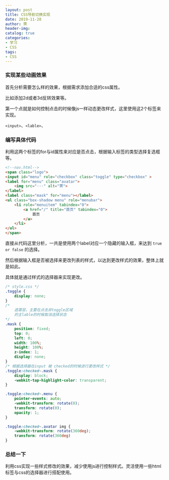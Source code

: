 ```yaml
---
layout: post
title: CSS导航切换实现
date: 2019-11-28
author: 霁
header-img:
catalog: true
categories:
- 学习
- CSS
tags:
- CSS
---
```


### 实现某些动画效果

首先分析需要怎么样的效果，根据需求添加合适的css属性。

比如添加2d或者3d反转效果等。

第一个点就是如何控制点击的时候像js一样动态更改样式，这里使用这2个标签来实现。

`<input>`、`<lable>`、

### 编写具体代码

利用这两个标签的for与id属性来对应是否点击，根据输入标签的类型选择复选框等。

```html
<!--nav.html-->
<span class="logo">
<input id="menu" role="checkbox" class="toggle" type="checkbox" >
<label for="menu" class="avatar">
	<img src="···" alt="霁">
</label>
<label class="mask" for="menu"></label>
<ul class="box-shadow menu" role="menubar">
    <li role="menuitem" tabindex="0">
        <a href="/" title="首页" tabindex="0">
            首页
        </a>
    </li>
</ul>
</span>
```

直接从代码这里分析，一共是使用两个label对应一个隐藏的输入框，来达到 `true or false` 的选择。

然后根据输入框是否被选择来更改列表的样式，以达到更改样式的效果，整体上就是如此。

具体就是通过样式的选择器来实现更改。

```css
/* style.css */
.toggle {
    display: none;
}
/* 
	遮罩层，主要在点击非toggle区域
	的主lable的时候取消选择状态
*/
.mask {
	position: fixed;
	top: 0;
	left: 0;
	width: 100%;
	height: 100%;
	z-index: 1;
	display: none;
}
/* 根据选择器在input 被 checked的时候进行更改样式 */
.toggle:checked~.mask {
    display: block;
    -webkit-tap-highlight-color: transparent;
}

.toggle:checked~.menu {
    pointer-events: auto;
    -webkit-transform: rotate(0);
    transform: rotate(0);
    opacity: 1;
}

.toggle:checked~.avatar img {
    -webkit-transform: rotate(360deg);
    transform: rotate(360deg)
}

```

### 总结一下

利用css实现一些样式修改的效果，减少使用js进行控制样式。灵活使用一些html标签与css的选择器进行搭配使用。
